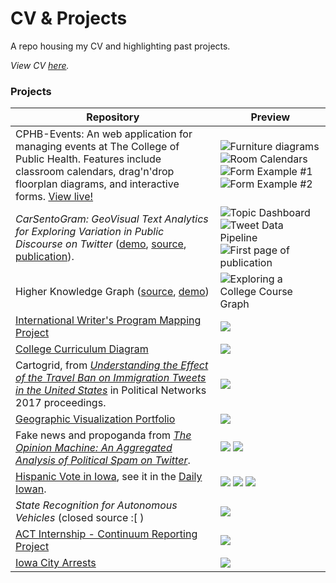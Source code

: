 # CV & Projects
A repo housing my CV and highlighting past projects.

*View CV [here](https://github.com/ryan-p-larson/CV/raw/master/Ryan-Larson-CV.pdf).*

### Projects

| Repository | Preview |
|---|---|
| CPHB-Events: An web application for managing events at The College of Public Health. Features include classroom calendars, drag'n'drop floorplan diagrams, and interactive forms. [View live!](https://cphb-events.public-health.uiowa.edu) | ![Furniture diagrams](imgs/CPHB-Events-1.png) ![Room Calendars](imgs/CPHB-Events-2.png) ![Form Example #1](imgs/CPHB-Events-4.png) ![Form Example #2](imgs/CPHB-Events-3.png)|
| *CarSentoGram: GeoVisual Text Analytics for Exploring Variation in Public Discourse on Twitter* ([demo](https://ryan-p-larson.github.io/paper/), [source](https://github.uiowa.edu/ckoylu/immigration), [publication](https://www.tandfonline.com/doi/full/10.1080/15230406.2018.1510343)). | ![Topic Dashboard](imgs/CarSentoGram-1.png) ![Tweet Data Pipeline](imgs/CarSentoGram-2.png) ![First page of publication](imgs/CarSentoGram-3.png) |
| Higher Knowledge Graph ([source](https://github.com/ryan-p-larson/higher-knowledge-graph), [demo](https://ryan-p-larson.github.io/higher-knowledge-graph)) | ![Exploring a College Course Graph](imgs/higher-knowledge-graph.gif) |
| [International Writer's Program Mapping Project](https://www.github.com/ryan-p-larson/iwp) | <img src="imgs/iwp.gif"></img> |
| [College Curriculum Diagram](https://github.com/ryan-p-larson/college-sankey) | <img src="imgs/college.png"></img> |
| Cartogrid, from [*Understanding the Effect of the Travel Ban on Immigration Tweets in the United States*](https://github.com/ryan-p-larson/gviz) in Political Networks 2017 proceedings. | <img src="imgs/cartogrid.png"></img> |
| [Geographic Visualization Portfolio](https://geog3540.github.io/ryan-p-larson/) | <img src="imgs/geoviz-portfolio.png"></img> |
| Fake news and propoganda from  [*The Opinion Machine: An Aggregated Analysis of Political Spam on Twitter*](https://github.com/ryan-p-larson/polititweets). | <img src="imgs/repeated-fake-news.png"></img> <img src="imgs/collusion-network-on-twitter.png"></img> |
| [Hispanic Vote in Iowa](https://github.com/ryan-p-larson/DI-Hisp), see it in the [Daily Iowan](http://daily-iowan.com/2016/11/02/el-voto/). | <img src="imgs/hispanicmultiples.png"></img> <img src="imgs/hispanicmap.png"></img> <img src="imgs/horizontal-bar.png"></img>|
| *State Recognition for Autonomous Vehicles* (closed source :[ ) | <img src="imgs/headpose-opencv.gif"></img> |
| [ACT Internship - Continuum Reporting Project](https://github.com/ryan-p-larson/continuum-reporting) | <img src="imgs/sankey-network.png"></img> |
| [Iowa City Arrests](https://github.com/ryan-p-larson/arrests) | <img src="imgs/arrests.gif"></img> |
